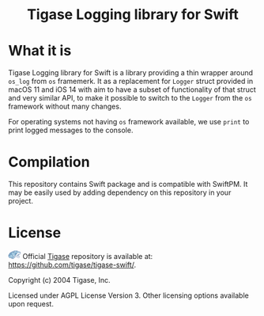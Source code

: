 <!--<p align="center">
  <a href="https://tigase.net/">
    <img
      alt="YouTrack Agile Boards"
      src="/assets/Agile_Board.png"
      width="600"
    />
  </a>
</p>-->

<h1 align="center">
  Tigase Logging library for Swift
</h1>

<!--<p align="center">
  <img alt="Tigase Tigase Logo" src="/assets/tigase-logo.png" width="25"/>
  <img src="https://tc.tigase.net/app/rest/builds/buildType:(id:TigaseXmlTools_Build)/statusIcon" width="100"/>
</p>-->

# What it is

Tigase Logging library for Swift is a library providing a thin wrapper around `os_log` from `os` framemerk. It as a replacement for `Logger` struct provided in macOS 11 and iOS 14 with aim to have a subset of functionality of that struct and very similar API, to make it possible to switch to the `Logger` from the `os`  framework without many changes.

For operating systems not having `os` framework available, we use `print` to print logged messages to the console.

# Compilation 

This repository contains Swift package and is compatible with SwiftPM. It may be easily used by adding dependency on this repository in your project.

# License

<img alt="Tigase Tigase Logo" src="https://github.com/tigase/website-assets/blob/master/tigase/images/tigase-logo.png?raw=true" width="25"/> Official <a href="https://tigase.net/">Tigase</a> repository is available at: https://github.com/tigase/tigase-swift/.

Copyright (c) 2004 Tigase, Inc.

Licensed under AGPL License Version 3. Other licensing options available upon request.
